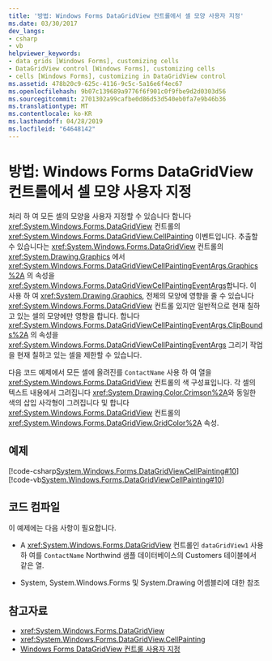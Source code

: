 ```yaml
---
title: '방법: Windows Forms DataGridView 컨트롤에서 셀 모양 사용자 지정'
ms.date: 03/30/2017
dev_langs:
- csharp
- vb
helpviewer_keywords:
- data grids [Windows Forms], customizing cells
- DataGridView control [Windows Forms], customizing cells
- cells [Windows Forms], customizing in DataGridView control
ms.assetid: 478b20c9-625c-4116-9c5c-5a16e6f4ec67
ms.openlocfilehash: 9b07c139689a9776f6f901c0f9fbe9d2d0303d56
ms.sourcegitcommit: 2701302a99cafbe0d86d53d540eb0fa7e9b46b36
ms.translationtype: MT
ms.contentlocale: ko-KR
ms.lasthandoff: 04/28/2019
ms.locfileid: "64648142"
---
```

# <a name="how-to-customize-the-appearance-of-cells-in-the-windows-forms-datagridview-control"></a>방법: Windows Forms DataGridView 컨트롤에서 셀 모양 사용자 지정
처리 하 여 모든 셀의 모양을 사용자 지정할 수 있습니다 합니다 <xref:System.Windows.Forms.DataGridView> 컨트롤의 <xref:System.Windows.Forms.DataGridView.CellPainting> 이벤트입니다. 추출할 수 있습니다는 <xref:System.Windows.Forms.DataGridView> 컨트롤의 <xref:System.Drawing.Graphics> 에서 <xref:System.Windows.Forms.DataGridViewCellPaintingEventArgs.Graphics%2A> 의 속성을 <xref:System.Windows.Forms.DataGridViewCellPaintingEventArgs>합니다. 이 사용 하 여 <xref:System.Drawing.Graphics>, 전체의 모양에 영향을 줄 수 있습니다 <xref:System.Windows.Forms.DataGridView> 컨트롤 있지만 일반적으로 현재 칠하고 있는 셀의 모양에만 영향을 합니다. 합니다 <xref:System.Windows.Forms.DataGridViewCellPaintingEventArgs.ClipBounds%2A> 의 속성을 <xref:System.Windows.Forms.DataGridViewCellPaintingEventArgs> 그리기 작업을 현재 칠하고 있는 셀을 제한할 수 있습니다.  
  
 다음 코드 예제에서 모든 셀에 올려진를 `ContactName` 사용 하 여 열을 <xref:System.Windows.Forms.DataGridView> 컨트롤의 색 구성표입니다. 각 셀의 텍스트 내용에서 그려집니다 <xref:System.Drawing.Color.Crimson%2A>와 동일한 색의 삽입 사각형이 그려집니다 및 합니다 <xref:System.Windows.Forms.DataGridView> 컨트롤의 <xref:System.Windows.Forms.DataGridView.GridColor%2A> 속성.  
  
## <a name="example"></a>예제  
 [!code-csharp[System.Windows.Forms.DataGridViewCellPainting#10](~/samples/snippets/csharp/VS_Snippets_Winforms/System.Windows.Forms.DataGridViewCellPainting/CS/form1.cs#10)]
 [!code-vb[System.Windows.Forms.DataGridViewCellPainting#10](~/samples/snippets/visualbasic/VS_Snippets_Winforms/System.Windows.Forms.DataGridViewCellPainting/VB/form1.vb#10)]  
  
## <a name="compiling-the-code"></a>코드 컴파일  
 이 예제에는 다음 사항이 필요합니다.  
  
- A <xref:System.Windows.Forms.DataGridView> 컨트롤인 `dataGridView1` 사용 하 여를 `ContactName` Northwind 샘플 데이터베이스의 Customers 테이블에서 같은 열.  
  
- System, System.Windows.Forms 및 System.Drawing 어셈블리에 대한 참조  
  
## <a name="see-also"></a>참고자료

- <xref:System.Windows.Forms.DataGridView>
- <xref:System.Windows.Forms.DataGridView.CellPainting>
- [Windows Forms DataGridView 컨트롤 사용자 지정](customizing-the-windows-forms-datagridview-control.md)
